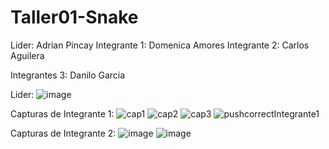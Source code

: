 # Taller01-Snake
Lider: Adrian Pincay
Integrante 1: Domenica Amores
Integrante 2: Carlos Aguilera

Integrantes 3: Danilo Garcia

Lider:
![image](https://github.com/user-attachments/assets/26b9614d-fd41-4f23-a034-57758933a0fb)

Capturas de Integrante 1:
![cap1](https://github.com/user-attachments/assets/a7efa58a-1269-4fc3-afb1-b1b792538629)
![cap2](https://github.com/user-attachments/assets/f90874f5-9865-4c5e-b16c-a8879867a2cb)
![cap3](https://github.com/user-attachments/assets/863566b3-6fa4-4101-99d2-eabd6fad0635)
![pushcorrectIntegrante1](https://github.com/user-attachments/assets/fcfddd1f-9261-4c1b-9ef5-9c63d183dc83)




Capturas de Integrante 2:
![image](https://github.com/user-attachments/assets/6a6dc348-309c-4643-97c4-910bc74df283)
![image](https://github.com/user-attachments/assets/5bc70169-d0c1-47f7-8294-5f06c15ad4b7)

